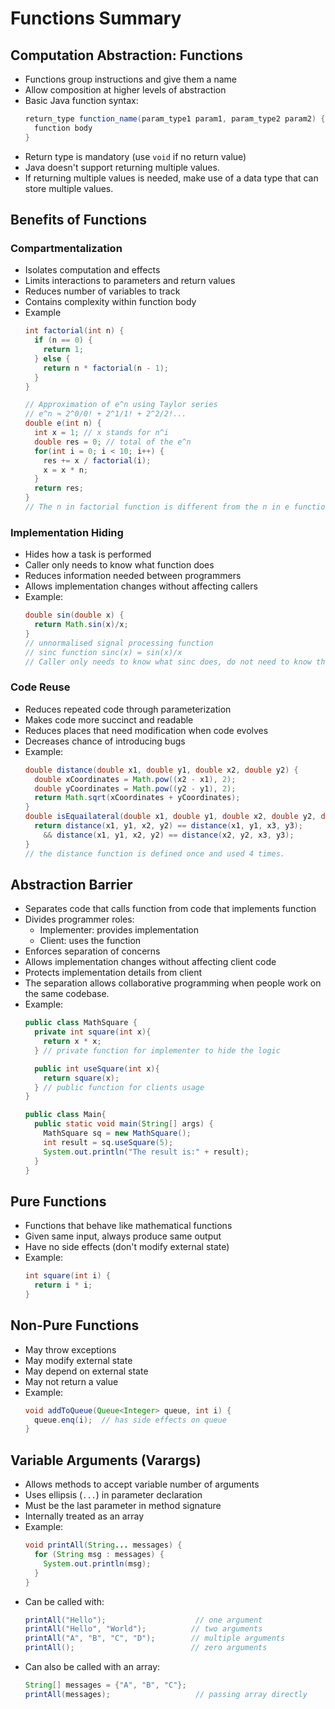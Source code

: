 # Functions Summary

## Computation Abstraction: Functions
- Functions group instructions and give them a name
- Allow composition at higher levels of abstraction
- Basic Java function syntax:
  ```java
  return_type function_name(param_type1 param1, param_type2 param2) {
    function body
  }
  ```
- Return type is mandatory (use `void` if no return value)
- Java doesn't support returning multiple values. 
- If returning multiple values is needed, make use of a data type that can store multiple values.

## Benefits of Functions

### Compartmentalization
- Isolates computation and effects
- Limits interactions to parameters and return values
- Reduces number of variables to track
- Contains complexity within function body
- Example
  ```java
  int factorial(int n) {
    if (n == 0) {
      return 1;
    } else {
      return n * factorial(n - 1);
    }
  }
  
  // Approximation of e^n using Taylor series
  // e^n ≈ 2^0/0! + 2^1/1! + 2^2/2!...
  double e(int n) {
    int x = 1; // x stands for n^i
    double res = 0; // total of the e^n
    for(int i = 0; i < 10; i++) {
      res += x / factorial(i);
      x = x * n;
    }
    return res;
  }
  // The n in factorial function is different from the n in e function
  ```
  
### Implementation Hiding
- Hides how a task is performed
- Caller only needs to know what function does
- Reduces information needed between programmers
- Allows implementation changes without affecting callers
- Example:
  ```java
  double sin(double x) {
    return Math.sin(x)/x;
  } 
  // unnormalised signal processing function
  // sinc function sinc(x) = sin(x)/x
  // Caller only needs to know what sinc does, do not need to know the implementation of sinc(x)
  ```

### Code Reuse
- Reduces repeated code through parameterization
- Makes code more succinct and readable
- Reduces places that need modification when code evolves
- Decreases chance of introducing bugs
- Example:
  ```java
  double distance(double x1, double y1, double x2, double y2) {
    double xCoordinates = Math.pow((x2 - x1), 2);
    double yCoordinates = Math.pow((y2 - y1), 2);
    return Math.sqrt(xCoordinates + yCoordinates);
  }
  double isEquailateral(double x1, double y1, double x2, double y2, double x3, double y3) {
    return distance(x1, y1, x2, y2) == distance(x1, y1, x3, y3);
      && distance(x1, y1, x2, y2) == distance(x2, y2, x3, y3); 
  }
  // the distance function is defined once and used 4 times.
  ```
## Abstraction Barrier
- Separates code that calls function from code that implements function
- Divides programmer roles:
    - Implementer: provides implementation
    - Client: uses the function
- Enforces separation of concerns
- Allows implementation changes without affecting client code
- Protects implementation details from client
- The separation allows collaborative programming when people work on the same codebase.
- Example:
  ```java
  public class MathSquare {
    private int square(int x){
      return x * x;
    } // private function for implementer to hide the logic

    public int useSquare(int x){
      return square(x);
    } // public function for clients usage
  }

  public class Main{
    public static void main(String[] args) {
      MathSquare sq = new MathSquare();
      int result = sq.useSquare(5);
      System.out.println("The result is:" + result);  
    }
  }
  ```

## Pure Functions
- Functions that behave like mathematical functions
- Given same input, always produce same output
- Have no side effects (don't modify external state)
- Example:
  ```java
  int square(int i) {
    return i * i;
  }
  ```

## Non-Pure Functions
- May throw exceptions
- May modify external state
- May depend on external state
- May not return a value
- Example:
  ```java
  void addToQueue(Queue<Integer> queue, int i) {
    queue.enq(i);  // has side effects on queue
  }
  ```

## Variable Arguments (Varargs)
- Allows methods to accept variable number of arguments
- Uses ellipsis (`...`) in parameter declaration
- Must be the last parameter in method signature
- Internally treated as an array
- Example:
  ```java
  void printAll(String... messages) {
    for (String msg : messages) {
      System.out.println(msg);
    }
  }
  ```
- Can be called with:
  ```java
  printAll("Hello");                    // one argument
  printAll("Hello", "World");          // two arguments
  printAll("A", "B", "C", "D");        // multiple arguments
  printAll();                          // zero arguments
  ```
- Can also be called with an array:
  ```java
  String[] messages = {"A", "B", "C"};
  printAll(messages);                   // passing array directly
  ```
